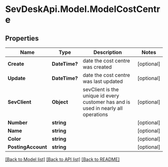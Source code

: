 # SevDeskApi.Model.ModelCostCentre
## Properties

Name | Type | Description | Notes
------------ | ------------- | ------------- | -------------
**Create** | **DateTime?** | date the cost centre was created | [optional] 
**Update** | **DateTime?** | date the cost centre was last updated | [optional] 
**SevClient** | **Object** | sevClient is the unique id every customer has and is used in nearly all operations | [optional] 
**Number** | **string** |  | [optional] 
**Name** | **string** |  | [optional] 
**Color** | **string** |  | [optional] 
**PostingAccount** | **string** |  | [optional] 

[[Back to Model list]](../README.md#documentation-for-models) [[Back to API list]](../README.md#documentation-for-api-endpoints) [[Back to README]](../README.md)


